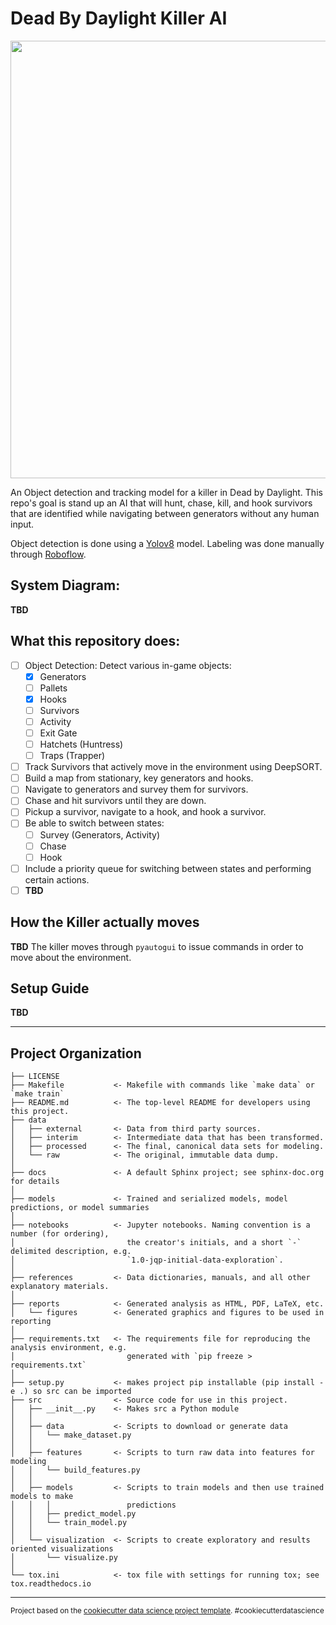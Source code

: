 Dead By Daylight Killer AI
==============================

<img src="reports/figures/yolov8_train8.gif" width=700>


An Object detection and tracking model for a killer in Dead by Daylight. This repo's goal is stand up an AI that will hunt, chase, kill, and hook survivors that are identified while navigating between generators without any human input. 

Object detection is done using a [Yolov8](https://docs.ultralytics.com/) model. Labeling was done manually through [Roboflow](roboflow.com). 

## System Diagram:

**TBD**

## What this repository does:

- [ ] Object Detection: Detect various in-game objects:
    - [x] Generators
    - [ ] Pallets
    - [x] Hooks
    - [ ] Survivors
    - [ ] Activity
    - [ ] Exit Gate
    - [ ] Hatchets (Huntress)
    - [ ] Traps (Trapper)
- [ ] Track Survivors that actively move in the environment using DeepSORT.
- [ ] Build a map from stationary, key generators and hooks.
- [ ] Navigate to generators and survey them for survivors.
- [ ] Chase and hit survivors until they are down.
- [ ] Pickup a survivor, navigate to a hook, and hook a survivor.
- [ ] Be able to switch between states:
    - [ ] Survey (Generators, Activity)
    - [ ] Chase
    - [ ] Hook
- [ ] Include a priority queue for switching between states and performing certain actions.
- [ ] **TBD**

## How the Killer actually moves

**TBD**
The killer moves through `pyautogui` to issue commands in order to move about the environment.

## Setup Guide

**TBD**

-----------
Project Organization
------------

    ├── LICENSE
    ├── Makefile           <- Makefile with commands like `make data` or `make train`
    ├── README.md          <- The top-level README for developers using this project.
    ├── data
    │   ├── external       <- Data from third party sources.
    │   ├── interim        <- Intermediate data that has been transformed.
    │   ├── processed      <- The final, canonical data sets for modeling.
    │   └── raw            <- The original, immutable data dump.
    │
    ├── docs               <- A default Sphinx project; see sphinx-doc.org for details
    │
    ├── models             <- Trained and serialized models, model predictions, or model summaries
    │
    ├── notebooks          <- Jupyter notebooks. Naming convention is a number (for ordering),
    │                         the creator's initials, and a short `-` delimited description, e.g.
    │                         `1.0-jqp-initial-data-exploration`.
    │
    ├── references         <- Data dictionaries, manuals, and all other explanatory materials.
    │
    ├── reports            <- Generated analysis as HTML, PDF, LaTeX, etc.
    │   └── figures        <- Generated graphics and figures to be used in reporting
    │
    ├── requirements.txt   <- The requirements file for reproducing the analysis environment, e.g.
    │                         generated with `pip freeze > requirements.txt`
    │
    ├── setup.py           <- makes project pip installable (pip install -e .) so src can be imported
    ├── src                <- Source code for use in this project.
    │   ├── __init__.py    <- Makes src a Python module
    │   │
    │   ├── data           <- Scripts to download or generate data
    │   │   └── make_dataset.py
    │   │
    │   ├── features       <- Scripts to turn raw data into features for modeling
    │   │   └── build_features.py
    │   │
    │   ├── models         <- Scripts to train models and then use trained models to make
    │   │   │                 predictions
    │   │   ├── predict_model.py
    │   │   └── train_model.py
    │   │
    │   └── visualization  <- Scripts to create exploratory and results oriented visualizations
    │       └── visualize.py
    │
    └── tox.ini            <- tox file with settings for running tox; see tox.readthedocs.io


--------

<p><small>Project based on the <a target="_blank" href="https://drivendata.github.io/cookiecutter-data-science/">cookiecutter data science project template</a>. #cookiecutterdatascience</small></p>
